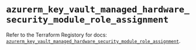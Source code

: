 # `azurerm_key_vault_managed_hardware_security_module_role_assignment`

Refer to the Terraform Registory for docs: [`azurerm_key_vault_managed_hardware_security_module_role_assignment`](https://registry.terraform.io/providers/hashicorp/azurerm/3.86.0/docs/resources/key_vault_managed_hardware_security_module_role_assignment).
